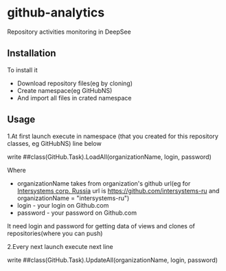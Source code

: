 # github-analytics
Repository activities monitoring in DeepSee

## Installation

To install it 
+ Download repository files(eg by cloning)
+ Create namespace(eg GitHubNS)
+ And import all files in crated namespace

## Usage
1.At first launch execute in namespace (that you created for this repository classes, eg GitHubNS) line below

write ##class(GitHub.Task).LoadAll(organizationName, login, password)

Where 
+ organizationName takes from organization's github url(eg for [Intersystems corp. Russia](https://github.com/intersystems-ru) url is https://github.com/intersystems-ru and organizationName = "intersystems-ru")
+ login - your login on Github.com
+ password - your password on Github.com

It need login and password for getting data of views and clones of repositories(where you can push) 

2.Every next launch execute next line

write ##class(GitHub.Task).UpdateAll(organizationName, login, password)
